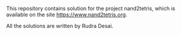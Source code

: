 This repository contains solution for the project nand2tetris,
which is available on the site https://www.nand2tetris.org.

All the solutions are written by Rudra Desai.
